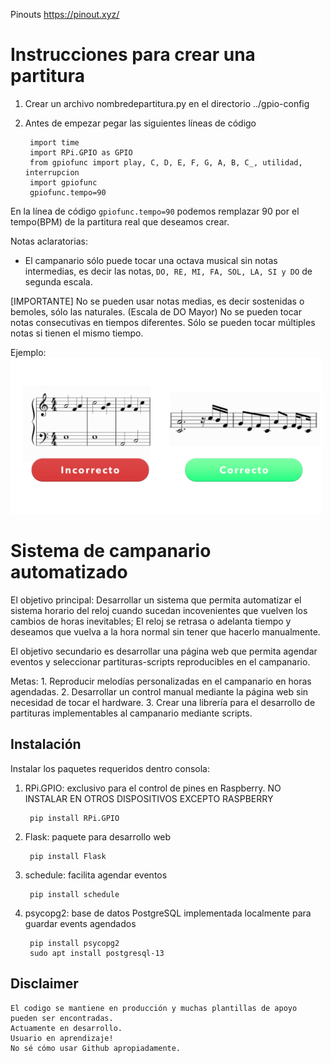 Pinouts
https://pinout.xyz/

# Instrucciones para crear una partitura
1. Crear un archivo nombredepartitura.py en el directorio ../gpio-config
2. Antes de empezar pegar las siguientes líneas de código

        import time
        import RPi.GPIO as GPIO
        from gpiofunc import play, C, D, E, F, G, A, B, C_, utilidad, interrupcion
        import gpiofunc
        gpiofunc.tempo=90


En la línea de código ``gpiofunc.tempo=90`` podemos remplazar 90 por el tempo(BPM) de la partitura real que deseamos crear.

Notas aclaratorias:
- El campanario sólo puede tocar una octava musical sin notas intermedias, es decir las notas, ``DO, RE, MI, FA, SOL, LA, SI y DO`` de segunda escala.

[IMPORTANTE] 
No se pueden usar notas medias, es decir sostenidas o bemoles, sólo las naturales. (Escala de DO Mayor)
No se pueden tocar notas consecutivas en tiempos diferentes.
Sólo se pueden tocar múltiples notas si tienen el mismo tiempo.

Ejemplo:
<img src="https://github.com/Heredento/sys-de-campanario/blob/main/static/img/ejemplo-partitura.png?raw=true" width="500">
  


# Sistema de campanario automatizado
El objetivo principal:
    Desarrollar un sistema que permita automatizar el sistema horario del reloj cuando sucedan incovenientes que vuelven los cambios de horas inevitables; El reloj se retrasa o adelanta tiempo y deseamos que vuelva a la hora normal sin tener que hacerlo manualmente.

El objetivo secundario es desarrollar una página web que permita agendar eventos y seleccionar partituras-scripts reproducibles en el campanario.

Metas:
    1. Reproducir melodías personalizadas en el campanario en horas agendadas.
    2. Desarrollar un control manual mediante la página web sin necesidad de tocar el hardware.
    3. Crear una librería para el desarrollo de partituras implementables al campanario mediante scripts.

## Instalación
Instalar los paquetes requeridos dentro consola:

1. RPi.GPIO: exclusivo para el control de pines en Raspberry. NO INSTALAR EN OTROS DISPOSITIVOS EXCEPTO RASPBERRY      

        pip install RPi.GPIO

2. Flask: paquete para desarrollo web   

        pip install Flask

3. schedule: facilita agendar eventos 

        pip install schedule 
    
4. psycopg2: base de datos PostgreSQL implementada localmente para guardar events agendados

        pip install psycopg2
        sudo apt install postgresql-13


## Disclaimer

    El codigo se mantiene en producción y muchas plantillas de apoyo pueden ser encontradas.
    Actuamente en desarrollo.
    Usuario en aprendizaje!
    No sé cómo usar Github apropiadamente.